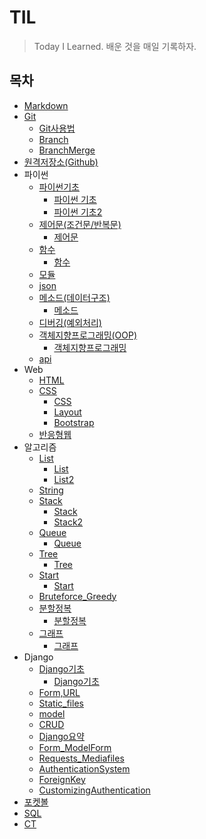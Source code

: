 # TIL

> Today I Learned. 배운 것을 매일 기록하자.



## 목차

- [Markdown](./Markdown/Markdown_사용법.md)
- [Git](./Git)
  - [Git사용법](./Git/Git_사용법.md)
  - [Branch](./Git/Branch.md)
  - [BranchMerge](./Git/BranchMerge.md)
- [원격저장소(Github)](./원격저장소(Github)/Github_활용법.md)
- 파이썬
  - [파이썬기초](./파이썬/파이썬기초)
    - [파이썬 기초](./파이썬/파이썬기초/파이썬기초.md)
    - [파이썬 기초2](./파이썬/파이썬기초/파이썬기초2.md)
  - [제어문(조건문/반복문)](./파이썬/제어문)
    - [제어문](./파이썬/제어문/제어문.md)
  - [함수](./파이썬/함수)
    - [함수](./파이썬/함수/함수.md)
  - [모듈](./파이썬/모듈/모듈.md)
  - [json](./파이썬/json/json.md)
  - [메소드(데이터구조)](./파이썬/메소드)
    - [메소드](./파이썬/메소드/메소드.md)
  - [디버깅(예외처리)](./파이썬/디버깅/디버깅.md)
  - [객체지향프로그래밍(OOP)](./파이썬/객체지향프로그래밍)
    - [객체지향프로그래밍](./파이썬/객체지향프로그래밍/객체지향프로그래밍.md)
  - [api](./파이썬/api/api.md)
- Web
  - [HTML](./Web/HTML/HTML.md)
  - [CSS](./Web/CSS)
    - [CSS](./Web/CSS/CSS.md)
    - [Layout](./Web/CSS/Layout.md)
    - [Bootstrap](./Web/CSS/Bootstrap.md)
  - [반응형웹](./Web/반응형웹/반응형웹.md)
- 알고리즘
  - [List](./알고리즘/List)
    - [List](./알고리즘/List/List.md)
    - [List2](./알고리즘/List/List2.md)
  - [String](./알고리즘/String/String.md)
  - [Stack](./알고리즘/Stack)
    - [Stack](./알고리즘/Stack/Stack.md)
    - [Stack2](./알고리즘/Stack/Stack2.md)
  - [Queue](./알고리즘/Queue)
    - [Queue](./알고리즘/Queue/Queue.md)
  - [Tree](./알고리즘/Tree)
    - [Tree](./알고리즘/Tree/Tree.md)
  - [Start](./알고리즘/Start)
    - [Start](./알고리즘/Start/Start.md)
  - [Bruteforce_Greedy](./알고리즘/Bruteforce_Greedy)
  - [분할정복](./알고리즘/분할정복)
    - [분할정복](./알고리즘/분할정복/분할정복.md)
  - [그래프](알고리즘/그래프)
    - [그래프](./알고리즘/그래프/그래프.md)
- Django
  - [Django기초](./Django/Django기초)
    - [Django기초](./Django/Django기초/Django기초.md)
  - [Form,URL](./Django/Form,URL/Form,URL.md)
  - [Static_files](./Django/Static_files/Static_files.md)
  - [model](./Django/model/model.md)
  - [CRUD](./Django/CRUD/CRUD.md)
  - [Django요약](./Django/Django요약/Django요약.md)
  - [Form_ModelForm](./Django/Form_ModelForm/Form_ModelForm.md)
  - [Requests_Mediafiles](./Django/Requests_Mediafiles/Requests_Mediafiles.md)
  - [AuthenticationSystem](./Django/AuthenticationSystem/AuthenticationSystem.md)
  - [ForeignKey](./Django/ForeignKey/ForeignKey.md)
  - [CustomizingAuthentication](./Django/CustomizingAuthentication/CustomizingAuthentication.md)
- [포켓볼](./포켓볼/포켓볼.md)
- [SQL](./SQL/SQL.md)
- [CT](./CT/CT.md)

